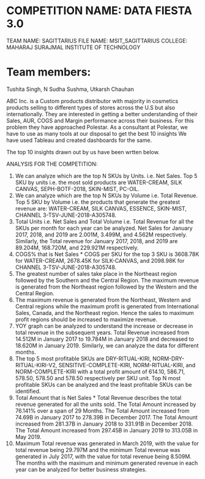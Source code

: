 # COMPETITION NAME: DATA FIESTA 3.0
TEAM NAME: SAGITTARIUS
FILE NAME: MSIT_SAGITTARIUS
COLLEGE: MAHARAJ SURAJMAL INSTITUTE OF TECHNOLOGY

# Team members:
Tushita Singh, N Sudha Sushma, Utkarsh Chauhan

ABC Inc. is a Custom products distributor with majority in cosmetics products selling to
different types of stores across the U.S but also internationally. They are interested in
getting a better understanding of their Sales, AUR, COGS and Margin performance across
their business.
For this problem they have approached Polestar. As a consultant at Polestar, we have to use as many tools at our disposal to get the best 10 insights
We have used Tableau and created dashboards for the same.

The top 10 insights drawn out by us have been wrtten below.

ANALYSIS FOR THE COMPETITION:

1. We can analyze which are the top N SKUs by Units. i.e. Net Sales. Top 5 SKU by units i.e. the most sold products are WATER-CREAM, SILK CANVAS, SEPH-BOTF-2018, SKIN-MIST, PC-OIL. 
2. We can analyze which are the top N SKUs by Volume i.e. Total Revenue. Top 5 SKU by Volume i.e. the products that generate the greatest revenue are: WATER-CREAM, SILK CANVAS, ESSENCE, SKIN-MIST, CHANNEL 3-TSV-JUNE-2018-A305748. 
3. Total Units i.e. Net Sales and Total Volume i.e. Total Revenue for all the SKUs per month for each year can be analyzed. Net Sales for January 2017, 2018, and 2019 are 2.001M, 3.499M, and 4.562M respectively. Similarly, the Total revenue for January 2017, 2018, and 2019 are 89.204M, 168.720M, and 229.921M respectively. 
4. COGS% that is Net Sales * COGS per SKU for the top 3 SKU is 3608.78K for WATER-CREAM, 2678.45K for SILK-CANVAS, and 2098.98K for CHANNEL 3-TSV-JUNE-2018-A305748.
5. The greatest number of sales take place in the Northeast region followed by the Southern and the Central Region. The maximum revenue is generated from the Northeast region followed by the Western and the Central Region.
6. The maximum revenue is generated from the Northeast, Western and Central regions while the maximum profit is generated from International Sales, Canada, and the Northeast region. Hence the sales to maximum profit regions should be increased to maximize revenue.
7. YOY graph can be analyzed to understand the increase or decrease in total revenue in the subsequent years. Total Revenue increased from 14.512M in January 2017 to 19.784M in January 2018 and decreased to 18.620M in January 2019. Similarly, we can analyze the data for different months.
8. The top 5 most profitable SKUs are DRY-RITUAL-KIRI, NORM-DRY-RITUAL-KIRI-V2, SENSITIVE-COMPLETE-KIRI, NORM-RITUAL-KIRI, and NORM-COMPLETE-KIRI with a total profit amount of 614.10, 586.71, 578.50, 578.50 and 578.50 respectively per SKU unit. Top N most profitable SKUs can be analyzed and the least profitable SKUs can be identified.
9. Total Amount that is Net Sales * Total Revenue describes the total revenue generated for all the units sold. The Total Amount increased by 76.141% over a span of 29 Months. The Total Amount increased from 74.69B in January 2017 to 278.39B in December 2017.  The Total Amount increased from 281.37B in January 2018 to 331.91B in December 2018.  The Total Amount increased from 297.45B in January 2019 to 313.05B in May 2019.  
10. Maximum Total revenue was generated in March 2019, with the value for total revenue being 29.797M and the minimum Total revenue was generated in July 2017, with the value for total revenue being 8.509M. The months with the maximum and minimum generated revenue in each year can be analyzed for better business strategies.

